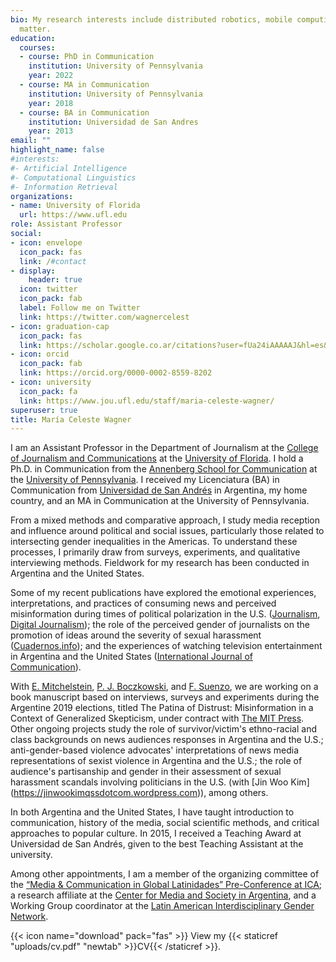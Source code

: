 ```yaml
---
bio: My research interests include distributed robotics, mobile computing and programmable
  matter.
education:
  courses:
  - course: PhD in Communication
    institution: University of Pennsylvania
    year: 2022 
  - course: MA in Communication
    institution: University of Pennsylvania
    year: 2018
  - course: BA in Communication
    institution: Universidad de San Andres
    year: 2013
email: ""
highlight_name: false
#interests:
#- Artificial Intelligence
#- Computational Linguistics
#- Information Retrieval
organizations:
- name: University of Florida
  url: https://www.ufl.edu
role: Assistant Professor
social:
- icon: envelope
  icon_pack: fas
  link: /#contact
- display:
    header: true
  icon: twitter
  icon_pack: fab
  label: Follow me on Twitter
  link: https://twitter.com/wagnercelest
- icon: graduation-cap
  icon_pack: fas
  link: https://scholar.google.co.ar/citations?user=fUa24iAAAAAJ&hl=es&inst=15561263346091999511&oi=ao
- icon: orcid
  icon_pack: fab
  link: https://orcid.org/0000-0002-8559-8202
- icon: university
  icon_pack: fa
  link: https://www.jou.ufl.edu/staff/maria-celeste-wagner/
superuser: true
title: María Celeste Wagner
---
```


I am an Assistant Professor in the Department of Journalism at the [College of Journalism and Communications](https://www.jou.ufl.edu) at the [University of Florida](https://www.ufl.edu). I hold a Ph.D. in Communication from the [Annenberg School for Communication](https://www.asc.upenn.edu/) at the [University of Pennsylvania](https://www.upenn.edu). I received my Licenciatura (BA) in Communication from [Universidad de San Andrés](https://udesa.edu.ar/) in Argentina, my home country, and an MA in Communication at the University of Pennsylvania. 

From a mixed methods and comparative approach, I study media reception and influence around political and social issues, particularly those related to intersecting gender inequalities in the Americas. To understand these processes, I primarily draw from surveys, experiments, and qualitative interviewing methods. Fieldwork for my research has been conducted in Argentina and the United States. 

Some of my recent publications have explored the emotional experiences, interpretations, and practices of consuming news and perceived misinformation during times of political polarization in the U.S. ([Journalism](https://journals.sagepub.com/doi/abs/10.1177/1464884919878545), [Digital Journalism](https://www.tandfonline.com/doi/abs/10.1080/21670811.2019.1653208)); the role of the perceived gender of journalists on the promotion of ideas around the severity of sexual harassment ([Cuadernos.info](https://scielo.conicyt.cl/scielo.php?pid=S0719-367X2019000100043&script=sci_arttext)); and the experiences of watching television entertainment in Argentina and the United States ([International Journal of Communication](https://ijoc.org/index.php/ijoc/article/view/14191)). 

With [E. Mitchelstein](https://udesa.edu.ar/profesores/eugenia-mitchelstein), [P. J. Boczkowski](https://communication.northwestern.edu/faculty/pablo-boczkowski/), and [F. Suenzo](https://facundosuenzo.com), we are working on a book manuscript based on interviews, surveys and experiments during the Argentine 2019 elections, titled The Patina of Distrust: Misinformation in a Context of Generalized Skepticism, under contract with [The MIT Press](https://mitpress.mit.edu). Other ongoing projects study the role of survivor/victim's ethno-racial and class backgrounds on news audiences responses in Argentina and the U.S.; anti-gender-based violence advocates' interpretations of news media representations of sexist violence in Argentina and the U.S.; the role of audience's partisanship and gender in their assessment of sexual harassment scandals involving politicians in the U.S. (with [Jin Woo Kim] (https://jinwookimqssdotcom.wordpress.com)), among others. 

In both Argentina and the United States, I have taught introduction to communication, history of the media, social scientific methods, and critical approaches to popular culture. In 2015, I received a Teaching Award at Universidad de San Andrés, given to the best Teaching Assistant at the university.

Among other appointments, I am a member of the organizing committee of the [“Media & Communication in Global Latinidades” Pre-Conference at ICA](https://latinxlatammedia.com/); a research affiliate at the [Center for Media and Society in Argentina](https://udesa.edu.ar/meso-en/team), and a Working Group coordinator at the [Latin American Interdisciplinary Gender Network](https://clais.macmillan.yale.edu/networks/laign). 





{{< icon name="download" pack="fas" >}} View my {{< staticref "uploads/cv.pdf" "newtab" >}}CV{{< /staticref >}}.
